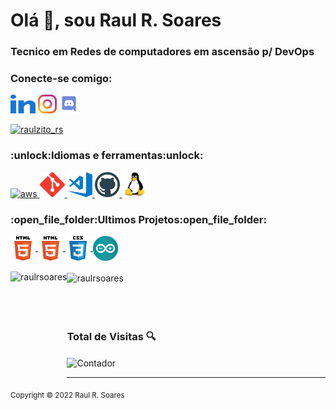 <h1 align="left">Olá 👋, sou Raul R. Soares</h1>
<h3 align="left">Tecnico em Redes de computadores em ascensão p/ DevOps</h3>

<!--
<div align="left">
    <ul>
        <li>Atualmete trabalhando com o peojeto de um robô sumo com controle remoto para as aulas de robótica no sesi <a href="https://github.com/raulrsoares/robot" target="_blank"> repositório </a> 
    </ul>
</div> 
-->

<h3 align="left">Conecte-se comigo:</h3>
<div align="left">
    <!--
    <a href="https://dev.to/raulrsoares" target="_blank"><img align="center" src="imgs/dev-rainbow.svg" alt="raulrsoares" height="30" largura ="40"></a> -->
    <a href="https://www.linkedin.com/in/raul-rodrigues-soares-4b7975232/" target="_blank"><img align="center" src="imgs/linked-in-alt.svg" alt="Raul Rodrigues Soares" height="30" width="40" /></a>
    <a href= "https://instagram.com/r4ulrs" target="_blank"><img align="center" src="imgs/instagram.svg" alt="r4aulrs" height="30" largura="40" /></a>
    <a href="https://discord.com/users/535253561551093771" target="_blank"><img align="center"src="imgs/discord.svg" alt="r4ulzito#8134" height="30" largura="40" /></a>
    <br>
    <br>
    <a href="https://twitter.com/raulzito_rs" target="_blank"><img src="https://img.shields.io/twitter/follow/raulzito_rs?logo=twitter&style=for-the-badge" alt="raulzito_rs" /></a>
</div>

<h3 align="left">:unlock:Idiomas e ferramentas:unlock:</h3>
<div align="left">
    <a href="https://aws.amazon.com" target="_blank" rel="noreferrer"> <img src="imgs/aws.svg" alt="aws" width="40" height="40"/> </a>
    <a href="https://git-scm.com/" target="_blank" rel="noreferrer" > <img src="imgs/git-scm-icon.svg" alt="git" width="40" height="40"/> </a>
    <a href="https://code.visualstudio.com/" target="_blank" rel="noreferrer" > <img src="imgs/visual-studio-code.png" alt="Visual Studio Code" width="40" height="40"/> </a>
    <a href="https://github.com/" target="_blank" rel="noreferrer" > <img  src="imgs/github.png" alt="GitHub" width="40" height="40"/> </a>
    <a href="https://www.linux.org/" target="_blank" rel="noreferrer"> <img src="imgs/linux-original.svg" alt="linux" width="40" height="40"/> </a>
    <!--
    <a href="https://www.w3.org/html/" target="_blank" rel="noreferrer"> <img src="imgs/html5-original-wordmark.svg" alt="html5" width="40" height="40"/> </a>  -->
    <!--
    <a href="https://www.python.org" target="_blank" rel="noreferrer"><img src="imgs/python-original.svg" alt="python" width="40" height="40"/> </a> -->
    <!-- 
    <a href="https://www.w3schools.com/css/" target="_blank" rel="noreferrer"> <img src="imgs/css3-original-wordmark.svg" alt="css3" width="40" height="40"/> </a> -->
    <!--
    <a href="https://nodejs.org" target="_blank" rel="noreferrer"> <img src="imgs/nodejs-original-wordmark.svg" alt="nodejs" width="40" height="40"/> </a> -->
    <!--
    <a href="https://reactjs.org/" target="_blank" rel="noreferrer"> <img src="imgs/react-original-wordmark.svg" alt="react" width="40" height="40"/> </a> -->
</div>

<!--
<h3 align="left">:construction:  Projetos em construção  :construction:</h3>
<div align="left">
</div>
-->

<h3 align="left">:open_file_folder:Ultimos Projetos:open_file_folder:</h3>
<div align="left">
    <a href="https://github.com/raulrsoares/P1-HTML" target="_blank"> <img align="center"  src="imgs/html5-original-wordmark.svg" height="40" width="40" /> </a>
    <a href="https://github.com/raulrsoares/P2-HTML" target="_blank"> <img align="center"  src="imgs/html5-original-wordmark.svg" height="40" width="40" /> </a>
    <a href="https://github.com/raulrsoares/P3-HTML-CSS" target="_blank"> <img align="center" src="imgs/css3-original-wordmark.svg" height="40" width="40"/> </a>
    <a href="https://github.com/raulrsoares/robot" target="_blank"> <img align="center" src="imgs/arduino.svg" height="40" width="40"/> </a>
</div>

<br>

<div alig="left">
    <img align="left" src="https://github-readme-stats.vercel.app/api?username=raulrsoares&show_icons=true&theme=gotham&include_all_commits=true&count_private=true" height="180em"alt="raulrsoares" /> 
    <img align="center" src="https://github-readme-stats.vercel.app/api/top-langs/?username=raulrsoares&layout=compact&langs_count=7&theme=gotham" alt="raulrsoares" />
</div><br><br><br>

<h3> Total de Visitas 🔍 </h3>
<!-- <p align="left"> <img src= "https://komarev.com/ghpvc/?username=raulrsoares&label=Profile%20views&color=brightgreen&style=flat" alt="raulrsoares" /> </p>
-->
<p align="left"> <img align="center" src="https://profile-counter.glitch.me/raulrsoares/count.svg" alt="Contador"/> </p>

<script src="https://gist.github.com/everaldo/8e68d143cb776f6fafa9.js"></script>
---

<sub>Copyright © 2022 Raul R. Soares </sub>
